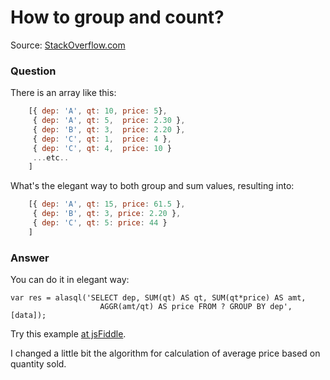 # How to group and count?

Source: [StackOverflow.com](http://stackoverflow.com/questions/23024623/lodash-group-and-count/27634544#27634544)

### Question

There is an array like this:
```js
    [{ dep: 'A', qt: 10, price: 5},
     { dep: 'A', qt: 5,  price: 2.30 },
     { dep: 'B', qt: 3,  price: 2.20 },
     { dep: 'C', qt: 1,  price: 4 },
     { dep: 'C', qt: 4,  price: 10 }
     ...etc.. 
    ]
```
What's the elegant way to both group and sum values, resulting into:
```js
    [{ dep: 'A', qt: 15, price: 61.5 },
     { dep: 'B', qt: 3, price: 2.20 },
     { dep: 'C', qt: 5: price: 44 }
    ]
```
### Answer

You can do it in elegant way:

    var res = alasql('SELECT dep, SUM(qt) AS qt, SUM(qt*price) AS amt, 
                        AGGR(amt/qt) AS price FROM ? GROUP BY dep',[data]); 

Try this example [at jsFiddle](http://jsfiddle.net/agershun/30to2rh8/1/).

I changed a little bit the algorithm for calculation of average price based on quantity sold.
